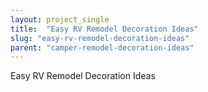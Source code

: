 ```yaml
---
layout: project_single
title:  "Easy RV Remodel Decoration Ideas"
slug: "easy-rv-remodel-decoration-ideas"
parent: "camper-remodel-decoration-ideas"
---
```

Easy RV Remodel Decoration Ideas
